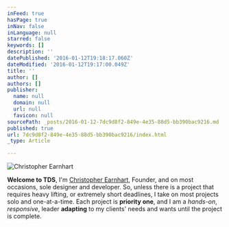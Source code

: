 ```yaml
---
inFeed: true
hasPage: true
inNav: false
inLanguage: null
starred: false
keywords: []
description: ''
datePublished: '2016-01-12T19:18:17.060Z'
dateModified: '2016-01-12T19:17:00.049Z'
title: ''
author: []
authors: []
publisher:
  name: null
  domain: null
  url: null
  favicon: null
sourcePath: _posts/2016-01-12-7dc9d8f2-849e-4e35-88d5-bb390bac9216.md
published: true
url: 7dc9d8f2-849e-4e35-88d5-bb390bac9216/index.html
_type: Article

---
```

![Christopher Earnhart](https://the-grid-user-content.s3-us-west-2.amazonaws.com/56b9d889-45c2-4b09-850a-838c48ff4ef5.jpg)

**Welcome to TDS**, I'm [Christopher Earnhart][0],
Founder, and on most occasions, sole designer and developer. So, unless there is a 
project that requires heavy lifting, or extremely short deadlines, I 
take on most projects solo and one-at-a-time. Each project is **priority one**, and I am a _hands-on_, _responsive_, leader **adapting** to my clients' needs and wants until the project is complete.

[0]: http://christopherearnhart.com/